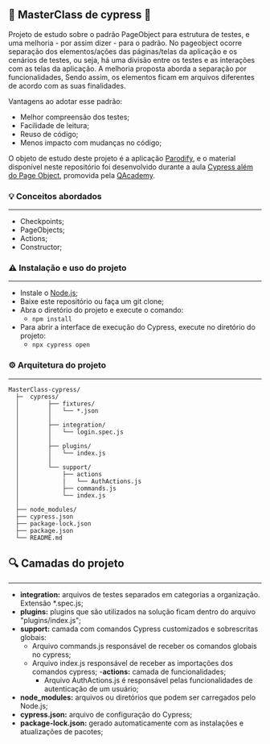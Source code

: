 ## 🚀 MasterClass de cypress 🚀

Projeto de estudo sobre o padrão PageObject para estrutura de testes, e uma melhoria - por assim dizer - para o padrão. No pageobject ocorre separação dos elementos/ações das páginas/telas da aplicação e os cenários de testes, ou seja, há uma divisão entre os testes e as interações com as telas da aplicação. A melhoria proposta aborda a separação por funcionalidades, Sendo assim, os elementos ficam em arquivos diferentes de acordo com as suas finalidades. 

Vantagens ao adotar esse padrão:
- Melhor compreensão dos testes; 
- Facilidade de leitura; 
- Reuso de código; 
- Menos impacto com mudanças no código; 

O objeto de estudo deste projeto é a aplicação [Parodify](https://parodify.herokuapp.com), e o material disponível neste repositório foi desenvolvido durante a aula [Cypress além do Page Object](https://www.youtube.com/watch?v=UfGROGLyqZ0&t=1478s), promovida pela [QAcademy](https://www.youtube.com/channel/UCzsGhfwdImeKj2AOoN92hFw).


### 💡 Conceitos abordados
-----------------------
- Checkpoints;
- PageObjects;
- Actions;
- Constructor;


### ⚠️ Instalação e uso do projeto
-----------------------
- Instale o [Node.js](https://nodejs.org/en/download/);
- Baixe este repositório ou faça um git clone;
- Abra o diretório do projeto e execute o comando:
    - `npm install`
- Para abrir a interface de execução do Cypress, execute no diretório do projeto:
    - `npx cypress open`


### ⚙️ Arquitetura do projeto
-----------------------

```
MasterClass-cypress/
  ├─  cypress/
  │        ├── fixtures/
  │        │   └── *.json       
  │        │
  │        ├── integration/
  │        │   └── login.spec.js
  │        │
  │        ├── plugins/
  │        │   └── index.js
  │        │
  │        └── support/
  │            ├── actions
  │            |   └── AuthActions.js
  │            ├── commands.js
  │            └── index.js
  │ 
  ├── node_modules/
  ├── cypress.json
  ├── package-lock.json
  ├── package.json
  └── README.md
```


## 🔍 Camadas do projeto
-----------------------

 - **integration:** arquivos de testes separados em categorias a organização. Extensão *.spec.js;
 - **plugins:** plugins que são utilizados na solução ficam dentro do arquivo "plugins/index.js";
 - **support:** camada com comandos Cypress customizados e sobrescritas globais:
    - Arquivo commands.js responsável de receber os comandos globais no cypress;
    - Arquivo index.js responsável de receber as importações dos comandos cypress;
    -**actions:** camada de funcionalidades;
      - Arquivo AuthActions.js é responsável pelas funcionalidades de autenticação de um usuário; 
 - **node_modules:** arquivos ou diretórios que podem ser carregados pelo Node.js;
 - **cypress.json:** arquivo de configuração do Cypress;
 - **package-lock.json:** gerado automaticamente com as instalações e atualizações de pacotes;

